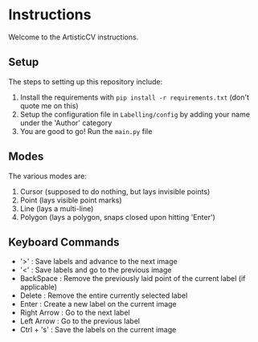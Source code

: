 Instructions
============
Welcome to the ArtisticCV instructions.

Setup
-----
The steps to setting up this repository include:

1. Install the requirements with `pip install -r requirements.txt` (don't quote me on this)
2. Setup the configuration file in `Labelling/config` by adding your name under the 'Author' category
3. You are good to go! Run the `main.py` file


Modes
-----
The various modes are:

1. Cursor (supposed to do nothing, but lays invisible points)
2. Point (lays visible point marks)
3. Line (lays a multi-line)
4. Polygon (lays a polygon, snaps closed upon hitting 'Enter')
    
Keyboard Commands
-----------------
* '>' : Save labels and advance to the next image
* '<' : Save labels and go to the previous image
* BackSpace : Remove the previously laid point of the current label (if applicable)
* Delete : Remove the entire currently selected label
* Enter : Create a new label on the current image
* Right Arrow : Go to the next label
* Left Arrow : Go to the previous label
* Ctrl + 's' : Save the labels on the current image
